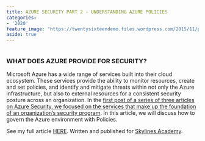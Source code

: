 ```yaml
---
title: AZURE SECURITY PART 2 - UNDERSTANDING AZURE POLICIES
categories:
- '2020'
feature_image: "https://twentysixteendemo.files.wordpress.com/2015/11/post.png"
aside: true
---
```



<figure class="wp-block-image size-large"><img src="https://captainhyperscaler.files.wordpress.com/2019/10/afilliatebadgblue.jpg?w=900" alt="" class="wp-image-69"/></figure>

<h3 id="what-does-azure-provide-for-security">WHAT DOES AZURE PROVIDE FOR SECURITY?</h3>

Microsoft Azure has a wide range of services built into their cloud ecosystem. These services provide the ability to monitor resources, create and set policies, and identify and mitigate threats within not only the Azure infrastructure, but also to external resources for a consistent security posture across an organization. In the <a href="https://www.skylinesacademy.com/blog/2020/2/5/azure-security-part-1">first post of a series of three articles on Azure Security, we focused on the services that make up the foundation of an organization’s security program</a>. In this article, we will discuss how to govern the Azure environment with Policies.

See my full article <a href="https://www.skylinesacademy.com/blog/2020/3/3/azure-security-part-2-understanding-azure-policies" target="_blank" rel="noreferrer noopener" aria-label=" (opens in a new tab)">HERE</a>. Written and published for <a rel="noreferrer noopener" href="https://courses.skylinesacademy.com/?affcode=180879_p1mljie2" target="_blank">Skylines Academy</a>.
